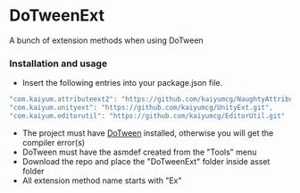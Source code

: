 # DoTweenExt
A bunch of extension methods when using DoTween

### Installation and usage
* Insert the following entries into your package.json file.
```C#
"com.kaiyum.attributeext2": "https://github.com/kaiyumcg/NaughtyAttributes",
"com.kaiyum.unityext": "https://github.com/kaiyumcg/UnityExt.git",
"com.kaiyum.editorutil": "https://github.com/kaiyumcg/EditorUtil.git"
```
* The project must have [DoTween](http://dotween.demigiant.com/documentation.php) installed, otherwise you will get the compiler error(s)
* DoTween must have the asmdef created from the "Tools" menu
* Download the repo and place the "DoTweenExt" folder inside asset folder
* All extension method name starts with "Ex"
